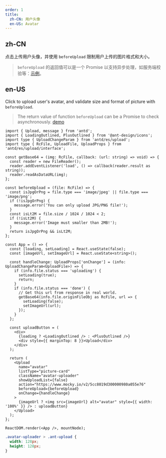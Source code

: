 ```yaml
---
order: 1
title:
  zh-CN: 用户头像
  en-US: Avatar
---
```


## zh-CN

点击上传用户头像，并使用 `beforeUpload` 限制用户上传的图片格式和大小。

> `beforeUpload` 的返回值可以是一个 Promise 以支持异步处理，如服务端校验等：[示例](https://upload-react-component.vercel.app/demo/before-upload#beforeupload)。

## en-US

Click to upload user's avatar, and validate size and format of picture with `beforeUpload`.

> The return value of function `beforeUpload` can be a Promise to check asynchronously. [demo](https://upload-react-component.vercel.app/demo/before-upload#beforeupload)

```tsx
import { Upload, message } from 'antd';
import { LoadingOutlined, PlusOutlined } from '@ant-design/icons';
import type { UploadChangeParam } from 'antd/es/upload';
import type { RcFile, UploadFile, UploadProps } from 'antd/es/upload/interface';

const getBase64 = (img: RcFile, callback: (url: string) => void) => {
  const reader = new FileReader();
  reader.addEventListener('load', () => callback(reader.result as string));
  reader.readAsDataURL(img);
};

const beforeUpload = (file: RcFile) => {
  const isJpgOrPng = file.type === 'image/jpeg' || file.type === 'image/png';
  if (!isJpgOrPng) {
    message.error('You can only upload JPG/PNG file!');
  }
  const isLt2M = file.size / 1024 / 1024 < 2;
  if (!isLt2M) {
    message.error('Image must smaller than 2MB!');
  }
  return isJpgOrPng && isLt2M;
};

const App = () => {
  const [loading, setLoading] = React.useState(false);
  const [imageUrl, setImageUrl] = React.useState<string>();

  const handleChange: UploadProps['onChange'] = (info: UploadChangeParam<UploadFile>) => {
    if (info.file.status === 'uploading') {
      setLoading(true);
      return;
    }
    if (info.file.status === 'done') {
      // Get this url from response in real world.
      getBase64(info.file.originFileObj as RcFile, url => {
        setLoading(false);
        setImageUrl(url);
      });
    }
  };

  const uploadButton = (
    <div>
      {loading ? <LoadingOutlined /> : <PlusOutlined />}
      <div style={{ marginTop: 8 }}>Upload</div>
    </div>
  );

  return (
    <Upload
      name="avatar"
      listType="picture-card"
      className="avatar-uploader"
      showUploadList={false}
      action="https://www.mocky.io/v2/5cc8019d300000980a055e76"
      beforeUpload={beforeUpload}
      onChange={handleChange}
    >
      {imageUrl ? <img src={imageUrl} alt="avatar" style={{ width: '100%' }} /> : uploadButton}
    </Upload>
  );
};

ReactDOM.render(<App />, mountNode);
```

```css
.avatar-uploader > .ant-upload {
  width: 128px;
  height: 128px;
}
```

